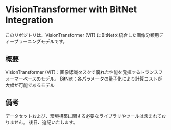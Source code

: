 # VisionTransformer with BitNet Integration

このリポジトリは、VisionTransformer (ViT) にBitNetを統合した画像分類用ディープラーニングモデルです。

## 概要

VisionTransformer (ViT)：画像認識タスクで優れた性能を発揮するトランスフォーマーベースのモデル。
BitNet：各パラメータの量子化により計算コストが大幅が可能であるモデル


## 備考

データセットおよび、環境構築に関する必要なライブラリやツールは含まれておりません。
後日、追記いたします。
